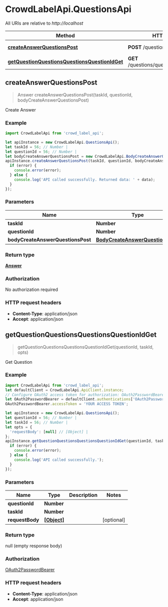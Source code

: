 # CrowdLabelApi.QuestionsApi

All URIs are relative to *http://localhost*

Method | HTTP request | Description
------------- | ------------- | -------------
[**createAnswerQuestionsPost**](QuestionsApi.md#createAnswerQuestionsPost) | **POST** /questions | Create Answer
[**getQuestionQuestionsQuestionsQuestionIdGet**](QuestionsApi.md#getQuestionQuestionsQuestionsQuestionIdGet) | **GET** /questions/questions/{question_id} | Get Question



## createAnswerQuestionsPost

> Answer createAnswerQuestionsPost(taskId, questionId, bodyCreateAnswerQuestionsPost)

Create Answer

### Example

```javascript
import CrowdLabelApi from 'crowd_label_api';

let apiInstance = new CrowdLabelApi.QuestionsApi();
let taskId = 56; // Number | 
let questionId = 56; // Number | 
let bodyCreateAnswerQuestionsPost = new CrowdLabelApi.BodyCreateAnswerQuestionsPost(); // BodyCreateAnswerQuestionsPost | 
apiInstance.createAnswerQuestionsPost(taskId, questionId, bodyCreateAnswerQuestionsPost, (error, data, response) => {
  if (error) {
    console.error(error);
  } else {
    console.log('API called successfully. Returned data: ' + data);
  }
});
```

### Parameters


Name | Type | Description  | Notes
------------- | ------------- | ------------- | -------------
 **taskId** | **Number**|  | 
 **questionId** | **Number**|  | 
 **bodyCreateAnswerQuestionsPost** | [**BodyCreateAnswerQuestionsPost**](BodyCreateAnswerQuestionsPost.md)|  | 

### Return type

[**Answer**](Answer.md)

### Authorization

No authorization required

### HTTP request headers

- **Content-Type**: application/json
- **Accept**: application/json


## getQuestionQuestionsQuestionsQuestionIdGet

> getQuestionQuestionsQuestionsQuestionIdGet(questionId, taskId, opts)

Get Question

### Example

```javascript
import CrowdLabelApi from 'crowd_label_api';
let defaultClient = CrowdLabelApi.ApiClient.instance;
// Configure OAuth2 access token for authorization: OAuth2PasswordBearer
let OAuth2PasswordBearer = defaultClient.authentications['OAuth2PasswordBearer'];
OAuth2PasswordBearer.accessToken = 'YOUR ACCESS TOKEN';

let apiInstance = new CrowdLabelApi.QuestionsApi();
let questionId = 56; // Number | 
let taskId = 56; // Number | 
let opts = {
  'requestBody': [null] // [Object] | 
};
apiInstance.getQuestionQuestionsQuestionsQuestionIdGet(questionId, taskId, opts, (error, data, response) => {
  if (error) {
    console.error(error);
  } else {
    console.log('API called successfully.');
  }
});
```

### Parameters


Name | Type | Description  | Notes
------------- | ------------- | ------------- | -------------
 **questionId** | **Number**|  | 
 **taskId** | **Number**|  | 
 **requestBody** | [**[Object]**](Object.md)|  | [optional] 

### Return type

null (empty response body)

### Authorization

[OAuth2PasswordBearer](../README.md#OAuth2PasswordBearer)

### HTTP request headers

- **Content-Type**: application/json
- **Accept**: application/json


